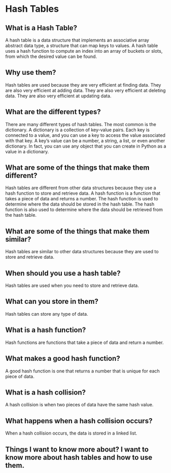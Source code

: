 # Hash Tables
## What is a Hash Table?
A hash table is a data structure that implements an associative array abstract data type, a structure that can map keys to values. A hash table uses a hash function to compute an index into an array of buckets or slots, from which the desired value can be found.

## Why use them?
Hash tables are used because they are very efficient at finding data. They are also very efficient at adding data. They are also very efficient at deleting data. They are also very efficient at updating data.

## What are the different types?
There are many different types of hash tables. The most common is the dictionary. A dictionary is a collection of key-value pairs. Each key is connected to a value, and you can use a key to access the value associated with that key. A key’s value can be a number, a string, a list, or even another dictionary. In fact, you can use any object that you can create in Python as a value in a dictionary.

## What are some of the things that make them different?
Hash tables are different from other data structures because they use a hash function to store and retrieve data. A hash function is a function that takes a piece of data and returns a number. The hash function is used to determine where the data should be stored in the hash table. The hash function is also used to determine where the data should be retrieved from the hash table.

## What are some of the things that make them similar?
Hash tables are similar to other data structures because they are used to store and retrieve data.

## When should you use a hash table?
Hash tables are used when you need to store and retrieve data.

## What can you store in them?
Hash tables can store any type of data.

## What is a hash function?
Hash functions are functions that take a piece of data and return a number.

## What makes a good hash function?
A good hash function is one that returns a number that is unique for each piece of data.

## What is a hash collision?
A hash collision is when two pieces of data have the same hash value.

## What happens when a hash collision occurs?
When a hash collision occurs, the data is stored in a linked list.

## Things I want to know more about? I want to know more about hash tables and how to use them.


